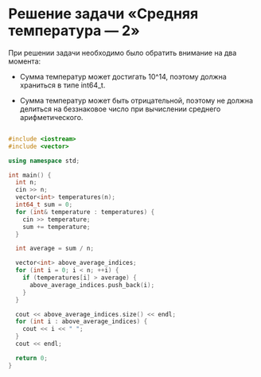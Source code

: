 # Решение задачи «Средняя температура — 2»

При решении задачи необходимо было обратить внимание на два момента:

 - Сумма температур может достигать 10^14, поэтому должна храниться в типе int64_t.

 - Сумма температур может быть отрицательной, поэтому не должна делиться на беззнаковое число при вычислении среднего арифметического.

```c++

#include <iostream>
#include <vector>

using namespace std;

int main() {
  int n;
  cin >> n;
  vector<int> temperatures(n);
  int64_t sum = 0;
  for (int& temperature : temperatures) {
    cin >> temperature;
    sum += temperature;
  }

  int average = sum / n;

  vector<int> above_average_indices;
  for (int i = 0; i < n; ++i) {
    if (temperatures[i] > average) {
      above_average_indices.push_back(i);
    }
  }

  cout << above_average_indices.size() << endl;
  for (int i : above_average_indices) {
    cout << i << " ";
  }
  cout << endl;

  return 0;
}

```

